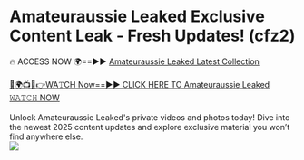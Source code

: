 # Amateuraussie Leaked Exclusive Content Leak - Fresh Updates! (cfz2)

🔥 ACCESS NOW 🌍==►► <a href="https://tinyurl.com/kvy9nzfs" rel="nofollow">Amateuraussie Leaked Latest Collection</a>
<br><br>
[🔴🌍📺📱👉WA𝚃CH Now==►► CLICK HERE TO Amateuraussie Leaked 𝚆𝙰𝚃𝙲𝙷 NOW](https://tinyurl.com/kvy9nzfs)
<br><br>
Unlock Amateuraussie Leaked's private videos and photos today! Dive into the newest 2025 content updates and explore exclusive material you won’t find anywhere else.
<br>
<a href="https://tinyurl.com/kvy9nzfs" rel="nofollow" data-target="animated-image.originalLink"><img src="https://camo.githubusercontent.com/8a4f000d20f83aca3bf7ec5f350d767afa0574a8a352519fd8cfa583a6f93a33/68747470733a2f2f692e696d6775722e636f6d2f644a486b345a712e676966" data-canonical-src="https://i.imgur.com/dJHk4Zq.gif" style="max-width: 100%; display: inline-block;" data-target="animated-image.originalImage"></a>
<br>
